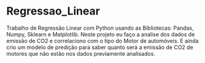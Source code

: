 # Regressao_Linear
Trabalho de Regressão Linear com Python usando as Bibliotecas: Pandas, Numpy, Sklearn e Matplotlib. Neste projeto eu faço a analise dos dados de emissão de CO2 e correlaciono com o tipo do Motor de automóveis. E ainda crio um modelo de predição para saber quanto será a emissão de CO2 de motores que não estão nos dados previamente analisados.
